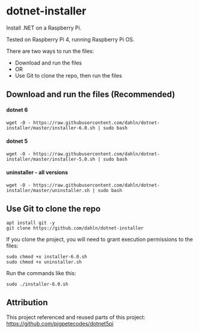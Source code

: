 # dotnet-installer
Install .NET on a Raspberry Pi.

Tested on Raspberry Pi 4, running Raspberry Pi OS.

There are two ways to run the files:
 - Download and run the files
 - OR
 - Use Git to clone the repo, then run the files

## Download and run the files (Recommended)

#### dotnet 6
```
wget -O - https://raw.githubusercontent.com/dahln/dotnet-installer/master/installer-6.0.sh | sudo bash
```
#### dotnet 5
```
wget -O - https://raw.githubusercontent.com/dahln/dotnet-installer/master/installer-5.0.sh | sudo bash
```
#### uninstaller - all versions
```
wget -O - https://raw.githubusercontent.com/dahln/dotnet-installer/master/uninstaller.sh | sudo bash
```
## Use Git to clone the repo
```
apt install git -y
git clone https://github.com/dahln/dotnet-installer
```
If you clone the project, you will need to grant execution permissions to the files:
```
sudo chmod +x installer-6.0.sh
sudo chmod +x uninstaller.sh
```
Run the commands like this:
```
sudo ./installer-6.0.sh 
```


## Attribution
This project referenced and reused parts of this project: https://github.com/pjgpetecodes/dotnet5pi
